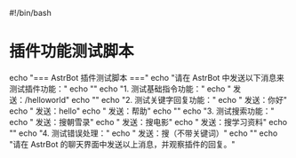 #!/bin/bash
# 插件功能测试脚本

echo "=== AstrBot 插件测试脚本 ==="
echo "请在 AstrBot 中发送以下消息来测试插件功能："
echo ""
echo "1. 测试基础指令功能："
echo "   发送：/helloworld"
echo ""
echo "2. 测试关键字回复功能："
echo "   发送：你好"
echo "   发送：hello"
echo "   发送：帮助"
echo ""
echo "3. 测试搜索功能："
echo "   发送：搜朝雪录"
echo "   发送：搜电影"
echo "   发送：搜学习资料"
echo ""
echo "4. 测试错误处理："
echo "   发送：搜（不带关键词）"
echo ""
echo "请在 AstrBot 的聊天界面中发送以上消息，并观察插件的回复。"